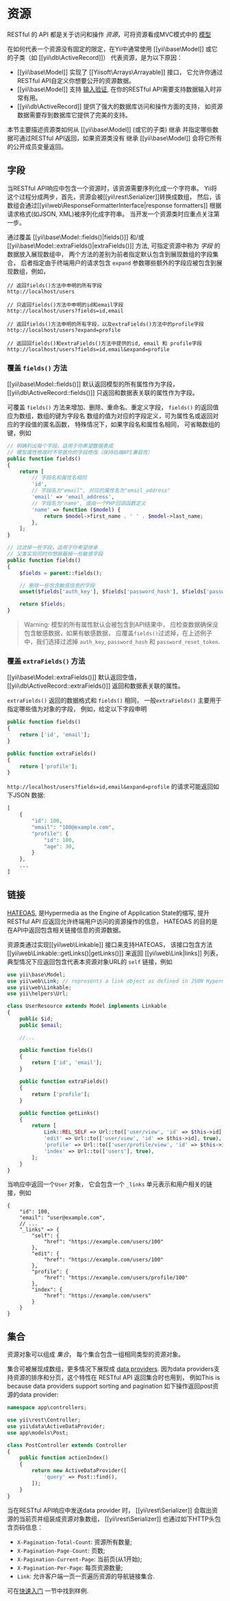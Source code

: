 资源
=========

RESTful 的 API 都是关于访问和操作 *资源*，可将资源看成MVC模式中的
[模型](structure-models.md)

在如何代表一个资源没有固定的限定，在Yii中通常使用 
[[yii\base\Model]] 或它的子类（如 [[yii\db\ActiveRecord]]）
代表资源，是为以下原因：

* [[yii\base\Model]] 实现了 [[Yiisoft\Arrays\Arrayable]] 接口，
  它允许你通过RESTful API自定义你想要公开的资源数据。
* [[yii\base\Model]] 支持 [输入验证](input-validation.md),
  在你的RESTful API需要支持数据输入时非常有用。
* [[yii\db\ActiveRecord]] 提供了强大的数据库访问和操作方面的支持，
  如资源数据需要存到数据库它提供了完美的支持。

本节主要描述资源类如何从 [[yii\base\Model]] (或它的子类) 继承
并指定哪些数据可通过RESTful API返回，如果资源类没有
继承 [[yii\base\Model]] 会将它所有的公开成员变量返回。


## 字段 <span id="fields"></span>

当RESTful API响应中包含一个资源时，该资源需要序列化成一个字符串。
Yii将这个过程分成两步，首先，资源会被[[yii\rest\Serializer]]转换成数组，
然后，该数组会通过[[yii\web\ResponseFormatterInterface|response formatters]]
根据请求格式(如JSON, XML)被序列化成字符串。
当开发一个资源类时应重点关注第一步。

通过覆盖 [[yii\base\Model::fields()|fields()]] 和/或
[[yii\base\Model::extraFields()|extraFields()]] 方法,
可指定资源中称为 *字段* 的数据放入展现数组中，
两个方法的差别为前者指定默认包含到展现数组的字段集合，
后者指定由于终端用户的请求包含 `expand` 参数哪些额外的字段应被包含到展现数组，例如，

```
// 返回fields()方法中申明的所有字段
http://localhost/users

// 只返回fields()方法中申明的id和email字段
http://localhost/users?fields=id,email

// 返回fields()方法申明的所有字段，以及extraFields()方法中的profile字段
http://localhost/users?expand=profile

// 返回回fields()和extraFields()方法中提供的id, email 和 profile字段
http://localhost/users?fields=id,email&expand=profile
```


### 覆盖 `fields()` 方法 <span id="overriding-fields"></span>

[[yii\base\Model::fields()]] 默认返回模型的所有属性作为字段，
[[yii\db\ActiveRecord::fields()]] 只返回和数据表关联的属性作为字段。

可覆盖 `fields()` 方法来增加、删除、重命名、重定义字段，
`fields()` 的返回值应为数组，数组的键为字段名
数组的值为对应的字段定义，可为属性名或返回对应的字段值的匿名函数，
特殊情况下，如果字段名和属性名相同，
可省略数组的键，例如

```php
// 明确列出每个字段，适用于你希望数据表或
// 模型属性修改时不导致你的字段修改（保持后端API兼容性）
public function fields()
{
    return [
        // 字段名和属性名相同
        'id',
        // 字段名为"email", 对应的属性名为"email_address"
        'email' => 'email_address',
        // 字段名为"name", 值由一个PHP回调函数定义
        'name' => function ($model) {
            return $model->first_name . ' ' . $model->last_name;
        },
    ];
}

// 过滤掉一些字段，适用于你希望继承
// 父类实现同时你想屏蔽掉一些敏感字段
public function fields()
{
    $fields = parent::fields();

    // 删除一些包含敏感信息的字段
    unset($fields['auth_key'], $fields['password_hash'], $fields['password_reset_token']);

    return $fields;
}
```

> Warning: 模型的所有属性默认会被包含到API结果中，
> 应检查数据确保没包含敏感数据，如果有敏感数据，
> 应覆盖`fields()`过滤掉，在上述例子中，我们选择过滤掉 `auth_key`, 
> `password_hash` 和 `password_reset_token`.


### 覆盖 `extraFields()` 方法 <span id="overriding-extra-fields"></span>

[[yii\base\Model::extraFields()]] 默认返回空值，
[[yii\db\ActiveRecord::extraFields()]] 返回和数据表关联的属性。

`extraFields()` 返回的数据格式和 `fields()` 相同，
一般`extraFields()` 主要用于指定哪些值为对象的字段，
例如，给定以下字段申明

```php
public function fields()
{
    return ['id', 'email'];
}

public function extraFields()
{
    return ['profile'];
}
```

`http://localhost/users?fields=id,email&expand=profile` 的请求可能返回如下JSON 数据:

```php
[
    {
        "id": 100,
        "email": "100@example.com",
        "profile": {
            "id": 100,
            "age": 30,
        }
    },
    ...
]
```


## 链接 <span id="links"></span>

[HATEOAS](http://en.wikipedia.org/wiki/HATEOAS), 
是Hypermedia as the Engine of Application State的缩写,
提升RESTful API 应返回允许终端用户访问的资源操作的信息，
HATEOAS 的目的是在API中返回包含相关链接信息的资源数据。 

资源类通过实现[[yii\web\Linkable]] 接口来支持HATEOAS，
该接口包含方法 [[yii\web\Linkable::getLinks()|getLinks()]] 来返回
[[yii\web\Link|links]] 列表，典型情况下应返回包含代表本资源对象URL的 `self` 链接，例如

```php
use yii\base\Model;
use yii\web\Link; // represents a link object as defined in JSON Hypermedia API Language.
use yii\web\Linkable;
use yii\helpers\Url;

class UserResource extends Model implements Linkable
{
    public $id;
    public $email;

    //...

    public function fields()
    {
        return ['id', 'email'];
    }

    public function extraFields()
    {
        return ['profile'];
    }

    public function getLinks()
    {
        return [
            Link::REL_SELF => Url::to(['user/view', 'id' => $this->id], true),
            'edit' => Url::to(['user/view', 'id' => $this->id], true),
            'profile' => Url::to(['user/profile/view', 'id' => $this->id], true),
            'index' => Url::to(['users'], true),
        ];
    }
}
```

当响应中返回一个`User` 对象，
它会包含一个 `_links` 单元表示和用户相关的链接，例如

```
{
    "id": 100,
    "email": "user@example.com",
    // ...
    "_links" => {
        "self": {
            "href": "https://example.com/users/100"
        },
        "edit": {
            "href": "https://example.com/users/100"
        },
        "profile": {
            "href": "https://example.com/users/profile/100"
        },
        "index": {
            "href": "https://example.com/users"
        }
    }
}
```


## 集合 <span id="collections"></span>

资源对象可以组成 *集合*，
每个集合包含一组相同类型的资源对象。

集合可被展现成数组，更多情况下展现成 [data providers](output-data-providers.md). 
因为data providers支持资源的排序和分页，这个特性在 RESTful API 返回集合时也用到，
例如This is because data providers support sorting and pagination
如下操作返回post资源的data provider:

```php
namespace app\controllers;

use yii\rest\Controller;
use yii\data\ActiveDataProvider;
use app\models\Post;

class PostController extends Controller
{
    public function actionIndex()
    {
        return new ActiveDataProvider([
            'query' => Post::find(),
        ]);
    }
}
```

当在RESTful API响应中发送data provider 时， 
[[yii\rest\Serializer]] 会取出资源的当前页并组装成资源对象数组，
[[yii\rest\Serializer]] 也通过如下HTTP头包含页码信息：

* `X-Pagination-Total-Count`: 资源所有数量;
* `X-Pagination-Page-Count`: 页数;
* `X-Pagination-Current-Page`: 当前页(从1开始);
* `X-Pagination-Per-Page`: 每页资源数量;
* `Link`: 允许客户端一页一页遍历资源的导航链接集合.

可在[快速入门](rest-quick-start.md#trying-it-out) 一节中找到样例.

